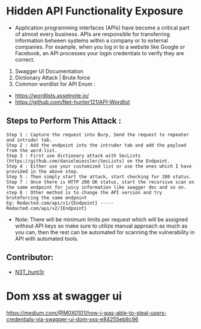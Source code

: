 # Hidden API Functionality Exposure
- Application programming interfaces (APIs) have become a critical part of almost every business. APIs are responsible for transferring information between systems within a company or to external companies. For example, when you log in to a website like Google or Facebook, an API processes your login credentials to verify they are correct.

1. Swagger UI Documentation
2. Dictionary Attack | Brute force
3. Common wordlist for API Enum :
- https://wordlists.assetnote.io/
- https://github.com/Net-hunter121/API-Wordlist

## Steps to Perform This Attack :
```
Step 1 : Capture the request into Burp, Send the request to repeater and intruder tab.
Step 2 : Add the endpoint into the intruder tab and add the payload from the word-list.
Step 3 : First use dictionary attack with SecLists (https://github.com/danielmiessler/SecLists) on the Endpoint.
Step 4 : Either use your customized list or use the ones which I have provided in the above step.
Step 5 : Then simply start the attack, start checking for 200 status.
Step 7 : Once there is HTTP 200 OK status, start the recursive scan on the same endpoint for juicy information like swagger doc and so on.
step 8 : Other method is to change the API version and try bruteforcing the same endpoint
Eg: Redacted.com/api/v1/{Endpoint} ----- Redacted.com/api/v2/{Endpoint}
```
* Note: There will be minimum limits per request which will be assigned without API keys so make sure to utilize manual approach as much as you can, then the rest can be automated for scanning the vulnerability in API with automated tools.

## Contributor:
- [N3T_hunt3r](https://twitter.com/N3T_hunt3r)

# Dom xss at swagger ui 
https://medium.com/@M0X0101/how-i-was-able-to-steal-users-credentials-via-swagger-ui-dom-xss-e84255eb8c96
